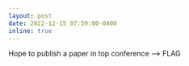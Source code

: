 ```yaml
---
layout: post
date: 2022-12-15 07:59:00-0400
inline: true
---
```


Hope to publish a paper in top conference --> FLAG
